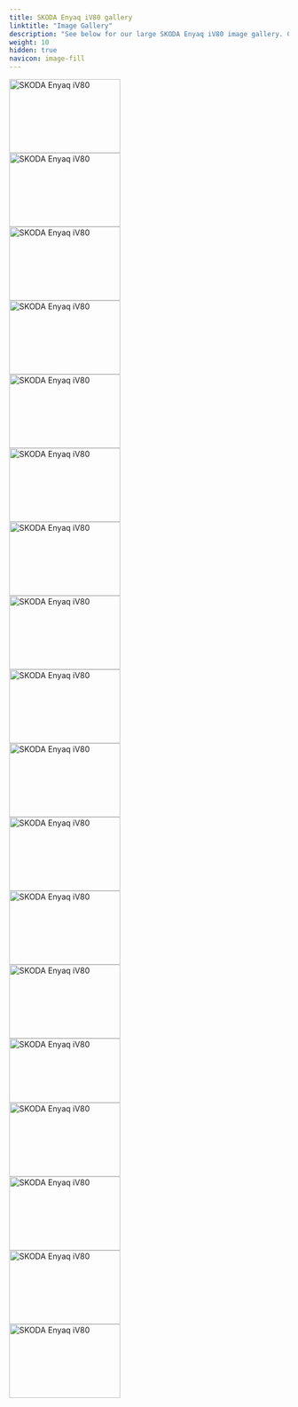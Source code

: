 ```yaml
---
title: SKODA Enyaq iV80 gallery
linktitle: "Image Gallery"
description: "See below for our large SKODA Enyaq iV80 image gallery. Click pictures for high-resolution versions."
weight: 10
hidden: true
navicon: image-fill
---
```

<!-- markdownlint-disable MD033 -->
<div class="pswp-gallery pswp-grid-container" id ="my-gallery">
<div class="pswp-grid-item">
<a href="https://media.evkx.net/multimedia/models/skoda/enyaq_iv/enyaq_iv80/charging_1.jpg"
data-pswp-src="https://media.evkx.net/multimedia/models/skoda/enyaq_iv/enyaq_iv80/charging_1.jpg"
data-pswp-width="3000"
data-pswp-height="2000" 
target="_blank">
<img src="https://media.evkx.net/multimedia/models/skoda/enyaq_iv/enyaq_iv80/charging_1_xst.jpg" alt="SKODA Enyaq iV80" width="200px" height="133px" />
</a>
</div>
<div class="pswp-grid-item">
<a href="https://media.evkx.net/multimedia/models/skoda/enyaq_iv/enyaq_iv80/exterior_1.jpg"
data-pswp-src="https://media.evkx.net/multimedia/models/skoda/enyaq_iv/enyaq_iv80/exterior_1.jpg"
data-pswp-width="3000"
data-pswp-height="1999" 
target="_blank">
<img src="https://media.evkx.net/multimedia/models/skoda/enyaq_iv/enyaq_iv80/exterior_1_xst.jpg" alt="SKODA Enyaq iV80" width="200px" height="133px" />
</a>
</div>
<div class="pswp-grid-item">
<a href="https://media.evkx.net/multimedia/models/skoda/enyaq_iv/enyaq_iv80/exterior_2.jpg"
data-pswp-src="https://media.evkx.net/multimedia/models/skoda/enyaq_iv/enyaq_iv80/exterior_2.jpg"
data-pswp-width="3000"
data-pswp-height="2000" 
target="_blank">
<img src="https://media.evkx.net/multimedia/models/skoda/enyaq_iv/enyaq_iv80/exterior_2_xst.jpg" alt="SKODA Enyaq iV80" width="200px" height="133px" />
</a>
</div>
<div class="pswp-grid-item">
<a href="https://media.evkx.net/multimedia/models/skoda/enyaq_iv/enyaq_iv80/exterior_3.jpg"
data-pswp-src="https://media.evkx.net/multimedia/models/skoda/enyaq_iv/enyaq_iv80/exterior_3.jpg"
data-pswp-width="3000"
data-pswp-height="1999" 
target="_blank">
<img src="https://media.evkx.net/multimedia/models/skoda/enyaq_iv/enyaq_iv80/exterior_3_xst.jpg" alt="SKODA Enyaq iV80" width="200px" height="133px" />
</a>
</div>
<div class="pswp-grid-item">
<a href="https://media.evkx.net/multimedia/models/skoda/enyaq_iv/enyaq_iv80/exterior_4.jpg"
data-pswp-src="https://media.evkx.net/multimedia/models/skoda/enyaq_iv/enyaq_iv80/exterior_4.jpg"
data-pswp-width="3000"
data-pswp-height="1999" 
target="_blank">
<img src="https://media.evkx.net/multimedia/models/skoda/enyaq_iv/enyaq_iv80/exterior_4_xst.jpg" alt="SKODA Enyaq iV80" width="200px" height="133px" />
</a>
</div>
<div class="pswp-grid-item">
<a href="https://media.evkx.net/multimedia/models/skoda/enyaq_iv/enyaq_iv80/frontseats_1.jpg"
data-pswp-src="https://media.evkx.net/multimedia/models/skoda/enyaq_iv/enyaq_iv80/frontseats_1.jpg"
data-pswp-width="3000"
data-pswp-height="1999" 
target="_blank">
<img src="https://media.evkx.net/multimedia/models/skoda/enyaq_iv/enyaq_iv80/frontseats_1_xst.jpg" alt="SKODA Enyaq iV80" width="200px" height="133px" />
</a>
</div>
<div class="pswp-grid-item">
<a href="https://media.evkx.net/multimedia/models/skoda/enyaq_iv/enyaq_iv80/frontseats_2.jpg"
data-pswp-src="https://media.evkx.net/multimedia/models/skoda/enyaq_iv/enyaq_iv80/frontseats_2.jpg"
data-pswp-width="3000"
data-pswp-height="1999" 
target="_blank">
<img src="https://media.evkx.net/multimedia/models/skoda/enyaq_iv/enyaq_iv80/frontseats_2_xst.jpg" alt="SKODA Enyaq iV80" width="200px" height="133px" />
</a>
</div>
<div class="pswp-grid-item">
<a href="https://media.evkx.net/multimedia/models/skoda/enyaq_iv/enyaq_iv80/frontseats_3.jpg"
data-pswp-src="https://media.evkx.net/multimedia/models/skoda/enyaq_iv/enyaq_iv80/frontseats_3.jpg"
data-pswp-width="3000"
data-pswp-height="2001" 
target="_blank">
<img src="https://media.evkx.net/multimedia/models/skoda/enyaq_iv/enyaq_iv80/frontseats_3_xst.jpg" alt="SKODA Enyaq iV80" width="200px" height="133px" />
</a>
</div>
<div class="pswp-grid-item">
<a href="https://media.evkx.net/multimedia/models/skoda/enyaq_iv/enyaq_iv80/headlights_1.jpg"
data-pswp-src="https://media.evkx.net/multimedia/models/skoda/enyaq_iv/enyaq_iv80/headlights_1.jpg"
data-pswp-width="3000"
data-pswp-height="2000" 
target="_blank">
<img src="https://media.evkx.net/multimedia/models/skoda/enyaq_iv/enyaq_iv80/headlights_1_xst.jpg" alt="SKODA Enyaq iV80" width="200px" height="133px" />
</a>
</div>
<div class="pswp-grid-item">
<a href="https://media.evkx.net/multimedia/models/skoda/enyaq_iv/enyaq_iv80/interior_1.jpg"
data-pswp-src="https://media.evkx.net/multimedia/models/skoda/enyaq_iv/enyaq_iv80/interior_1.jpg"
data-pswp-width="3000"
data-pswp-height="1999" 
target="_blank">
<img src="https://media.evkx.net/multimedia/models/skoda/enyaq_iv/enyaq_iv80/interior_1_xst.jpg" alt="SKODA Enyaq iV80" width="200px" height="133px" />
</a>
</div>
<div class="pswp-grid-item">
<a href="https://media.evkx.net/multimedia/models/skoda/enyaq_iv/enyaq_iv80/interior_2.jpg"
data-pswp-src="https://media.evkx.net/multimedia/models/skoda/enyaq_iv/enyaq_iv80/interior_2.jpg"
data-pswp-width="3000"
data-pswp-height="1999" 
target="_blank">
<img src="https://media.evkx.net/multimedia/models/skoda/enyaq_iv/enyaq_iv80/interior_2_xst.jpg" alt="SKODA Enyaq iV80" width="200px" height="133px" />
</a>
</div>
<div class="pswp-grid-item">
<a href="https://media.evkx.net/multimedia/models/skoda/enyaq_iv/enyaq_iv80/main_1.jpg"
data-pswp-src="https://media.evkx.net/multimedia/models/skoda/enyaq_iv/enyaq_iv80/main_1.jpg"
data-pswp-width="3000"
data-pswp-height="2000" 
target="_blank">
<img src="https://media.evkx.net/multimedia/models/skoda/enyaq_iv/enyaq_iv80/main_1_xst.jpg" alt="SKODA Enyaq iV80" width="200px" height="133px" />
</a>
</div>
<div class="pswp-grid-item">
<a href="https://media.evkx.net/multimedia/models/skoda/enyaq_iv/enyaq_iv80/screens_1.jpg"
data-pswp-src="https://media.evkx.net/multimedia/models/skoda/enyaq_iv/enyaq_iv80/screens_1.jpg"
data-pswp-width="3000"
data-pswp-height="1999" 
target="_blank">
<img src="https://media.evkx.net/multimedia/models/skoda/enyaq_iv/enyaq_iv80/screens_1_xst.jpg" alt="SKODA Enyaq iV80" width="200px" height="133px" />
</a>
</div>
<div class="pswp-grid-item">
<a href="https://media.evkx.net/multimedia/models/skoda/enyaq_iv/enyaq_iv80/screens_2.jpg"
data-pswp-src="https://media.evkx.net/multimedia/models/skoda/enyaq_iv/enyaq_iv80/screens_2.jpg"
data-pswp-width="3000"
data-pswp-height="1749" 
target="_blank">
<img src="https://media.evkx.net/multimedia/models/skoda/enyaq_iv/enyaq_iv80/screens_2_xst.jpg" alt="SKODA Enyaq iV80" width="200px" height="116px" />
</a>
</div>
<div class="pswp-grid-item">
<a href="https://media.evkx.net/multimedia/models/skoda/enyaq_iv/enyaq_iv80/screens_3.jpg"
data-pswp-src="https://media.evkx.net/multimedia/models/skoda/enyaq_iv/enyaq_iv80/screens_3.jpg"
data-pswp-width="3000"
data-pswp-height="2000" 
target="_blank">
<img src="https://media.evkx.net/multimedia/models/skoda/enyaq_iv/enyaq_iv80/screens_3_xst.jpg" alt="SKODA Enyaq iV80" width="200px" height="133px" />
</a>
</div>
<div class="pswp-grid-item">
<a href="https://media.evkx.net/multimedia/models/skoda/enyaq_iv/enyaq_iv80/secondrowseats_1.jpg"
data-pswp-src="https://media.evkx.net/multimedia/models/skoda/enyaq_iv/enyaq_iv80/secondrowseats_1.jpg"
data-pswp-width="3000"
data-pswp-height="1999" 
target="_blank">
<img src="https://media.evkx.net/multimedia/models/skoda/enyaq_iv/enyaq_iv80/secondrowseats_1_xst.jpg" alt="SKODA Enyaq iV80" width="200px" height="133px" />
</a>
</div>
<div class="pswp-grid-item">
<a href="https://media.evkx.net/multimedia/models/skoda/enyaq_iv/enyaq_iv80/secondrowseats_2.jpg"
data-pswp-src="https://media.evkx.net/multimedia/models/skoda/enyaq_iv/enyaq_iv80/secondrowseats_2.jpg"
data-pswp-width="3000"
data-pswp-height="1999" 
target="_blank">
<img src="https://media.evkx.net/multimedia/models/skoda/enyaq_iv/enyaq_iv80/secondrowseats_2_xst.jpg" alt="SKODA Enyaq iV80" width="200px" height="133px" />
</a>
</div>
<div class="pswp-grid-item">
<a href="https://media.evkx.net/multimedia/models/skoda/enyaq_iv/enyaq_iv80/trunk_1.jpg"
data-pswp-src="https://media.evkx.net/multimedia/models/skoda/enyaq_iv/enyaq_iv80/trunk_1.jpg"
data-pswp-width="3000"
data-pswp-height="2000" 
target="_blank">
<img src="https://media.evkx.net/multimedia/models/skoda/enyaq_iv/enyaq_iv80/trunk_1_xst.jpg" alt="SKODA Enyaq iV80" width="200px" height="133px" />
</a>
</div>
</div>
<script type="module">
  import PhotoSwipeLightbox from '/js/photoswipe-lightbox.esm.js';
    const lightbox = new PhotoSwipeLightbox({
       gallery: '#my-gallery',
        children: 'a',
        pswpModule: () => import('/js/photoswipe.esm.js')
    });
lightbox.init();
</script>
